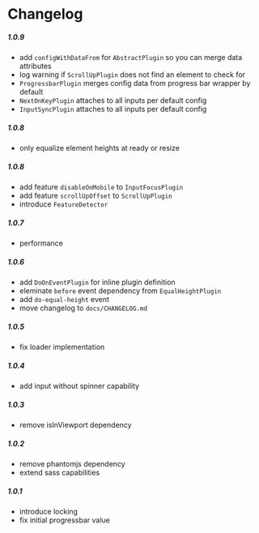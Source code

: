# Changelog

##### 1.0.9
  * add `configWithDataFrom` for `AbstractPlugin` so you can merge data attributes
  * log warning if `ScrollUpPlugin` does not find an element to check for
  * `ProgressbarPlugin` merges config data from progress bar wrapper by default
  * `NextOnKeyPlugin` attaches to all inputs per default config
  * `InputSyncPlugin` attaches to all inputs per default config

##### 1.0.8
  * only equalize element heights at ready or resize

##### 1.0.8
  * add feature `disableOnMobile` to `InputFocusPlugin`
  * add feature `scrollUpOffset` to `ScrollUpPlugin`
  * introduce `FeatureDetector`

##### 1.0.7
  * performance

##### 1.0.6
  * add `DoOnEventPlugin` for inline plugin definition
  * eleminate `before` event dependency from `EqualHeightPlugin`
  * add `do-equal-height` event
  * move changelog to `docs/CHANGELOG.md`

##### 1.0.5
  * fix loader implementation

##### 1.0.4
  * add input without spinner capability

##### 1.0.3
  * remove isInViewport dependency

##### 1.0.2
  * remove phantomjs dependency
  * extend sass capabilities

##### 1.0.1
  * introduce locking
  * fix initial progressbar value
